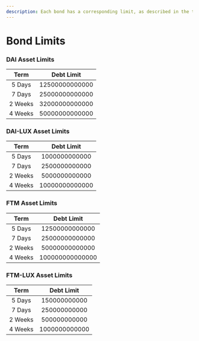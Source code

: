 ```yaml
---
description: Each bond has a corresponding limit, as described in the tables below.
---
```


# Bond Limits

### DAI Asset Limits

|   Term  |   Debt Limit   |
| :-----: | :------------: |
|  5 Days | 12500000000000 |
|  7 Days | 25000000000000 |
| 2 Weeks | 32000000000000 |
| 4 Weeks | 50000000000000 |

### DAI-LUX Asset Limits

|   Term  |   Debt Limit   |
| :-----: | :------------: |
|  5 Days |  1000000000000 |
|  7 Days |  2500000000000 |
| 2 Weeks |  5000000000000 |
| 4 Weeks | 10000000000000 |

### FTM Asset Limits

|   Term  |    Debt Limit   |
| :-----: | :-------------: |
|  5 Days |  12500000000000 |
|  7 Days |  25000000000000 |
| 2 Weeks |  50000000000000 |
| 4 Weeks | 100000000000000 |

### FTM-LUX Asset Limits

|   Term  |   Debt Limit  |
| :-----: | :-----------: |
|  5 Days |  150000000000 |
|  7 Days |  250000000000 |
| 2 Weeks |  500000000000 |
| 4 Weeks | 1000000000000 |
